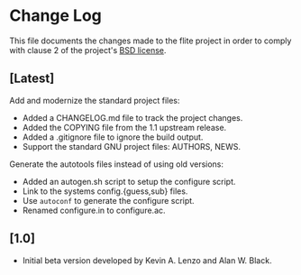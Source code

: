 # Change Log

This file documents the changes made to the flite project in order to comply
with clause 2 of the project's [BSD license](COPYING).

## [Latest]

Add and modernize the standard project files:

  * Added a CHANGELOG.md file to track the project changes.
  * Added the COPYING file from the 1.1 upstream release.
  * Added a .gitignore file to ignore the build output.
  * Support the standard GNU project files: AUTHORS, NEWS.

Generate the autotools files instead of using old versions:

  * Added an autogen.sh script to setup the configure script.
  * Link to the systems config.{guess,sub} files.
  * Use `autoconf` to generate the configure script.
  * Renamed configure.in to configure.ac.

## [1.0]

  * Initial beta version developed by Kevin A. Lenzo and Alan W. Black.
